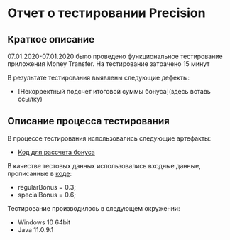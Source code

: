 # Отчет о тестировании Precision
## Краткое описание

07.01.2020-07.01.2020 было проведено функциональное тестирование приложения Money Transfer.
На тестирование затрачено 15 минут

В результате тестирования выявлены следующие дефекты:
* [Некорректный подсчет итоговой суммы бонуса](здесь вставь ссылку)
## Описание процесса тестирования

В процессе тестирования использовались следующие артефакты:
* [Код для рассчета бонуса](https://github.com/helenkhim/-2-2/blob/master/bonus.java) 


В качестве тестовых данных использовались входные данные, прописанные в [коде](https://github.com/helenkhim/-2-2/blob/master/bonus.java):
* regularBonus = 0.3;
* specialBonus = 0.6;
 
 Тестирование производилось в следующем окружении:
* Windows 10 64bit
* Java 11.0.9.1
